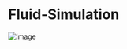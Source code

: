 # Fluid-Simulation

![image](https://github.com/ChienFeng-hub/Fluid-Simulation/blob/main/assets/fluid_simluation.gif)
